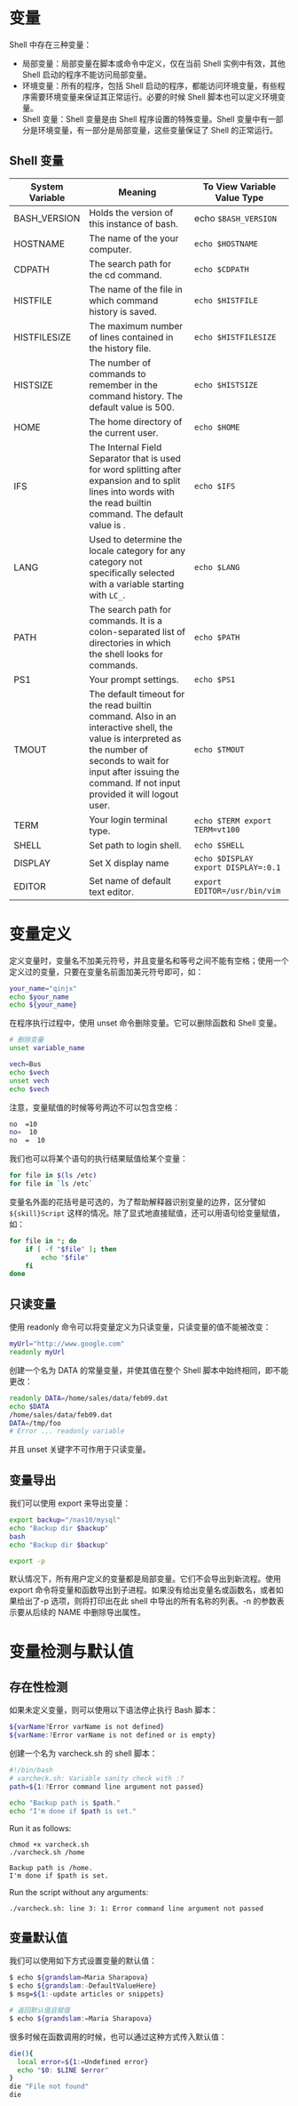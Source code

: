 # 变量

Shell 中存在三种变量：

- 局部变量：局部变量在脚本或命令中定义，仅在当前 Shell 实例中有效，其他 Shell 启动的程序不能访问局部变量。
- 环境变量：所有的程序，包括 Shell 启动的程序，都能访问环境变量，有些程序需要环境变量来保证其正常运行。必要的时候 Shell 脚本也可以定义环境变量。
- Shell 变量：Shell 变量是由 Shell 程序设置的特殊变量。Shell 变量中有一部分是环境变量，有一部分是局部变量，这些变量保证了 Shell 的正常运行。

## Shell 变量

| System Variable | Meaning                                                                                                                                                                                                                   | To View Variable Value Type         |
| --------------- | ------------------------------------------------------------------------------------------------------------------------------------------------------------------------------------------------------------------------- | ----------------------------------- |
| BASH_VERSION    | Holds the version of this instance of bash.                                                                                                                                                                               | echo `$BASH_VERSION`                |
| HOSTNAME        | The name of the your computer.                                                                                                                                                                                            | `echo $HOSTNAME`                    |
| CDPATH          | The search path for the cd command.                                                                                                                                                                                       | `echo $CDPATH`                      |
| HISTFILE        | The name of the file in which command history is saved.                                                                                                                                                                   | `echo $HISTFILE`                    |
| HISTFILESIZE    | The maximum number of lines contained in the history file.                                                                                                                                                                | `echo $HISTFILESIZE`                |
| HISTSIZE        | The number of commands to remember in the command history. The default value is 500.                                                                                                                                      | `echo $HISTSIZE`                    |
| HOME            | The home directory of the current user.                                                                                                                                                                                   | `echo $HOME`                        |
| IFS             | The Internal Field Separator that is used for word splitting after expansion and to split lines into words with the read builtin command. The default value is <space><tab><newline>.                                     | `echo $IFS`                         |
| LANG            | Used to determine the locale category for any category not specifically selected with a variable starting with `LC_`.                                                                                                     | `echo $LANG`                        |
| PATH            | The search path for commands. It is a colon-separated list of directories in which the shell looks for commands.                                                                                                          | `echo $PATH`                        |
| PS1             | Your prompt settings.                                                                                                                                                                                                     | `echo $PS1`                         |
| TMOUT           | The default timeout for the read builtin command. Also in an interactive shell, the value is interpreted as the number of seconds to wait for input after issuing the command. If not input provided it will logout user. | `echo $TMOUT`                       |
| TERM            | Your login terminal type.                                                                                                                                                                                                 | `echo $TERM export TERM=vt100`      |
| SHELL           | Set path to login shell.                                                                                                                                                                                                  | `echo $SHELL`                       |
| DISPLAY         | Set X display name                                                                                                                                                                                                        | `echo $DISPLAY export DISPLAY=:0.1` |
| EDITOR          | Set name of default text editor.                                                                                                                                                                                          | `export EDITOR=/usr/bin/vim`        |

# 变量定义

定义变量时，变量名不加美元符号，并且变量名和等号之间不能有空格；使用一个定义过的变量，只要在变量名前面加美元符号即可，如：

```sh
your_name="qinjx"
echo $your_name
echo ${your_name}
```

在程序执行过程中，使用 unset 命令删除变量。它可以删除函数和 Shell 变量。

```sh
# 删除变量
unset variable_name

vech=Bus
echo $vech
unset vech
echo $vech
```

注意，变量赋值的时候等号两边不可以包含空格：

```sh
no  =10
no=  10
no  =  10
```

我们也可以将某个语句的执行结果赋值给某个变量：

```sh
for file in $(ls /etc)
for file in `ls /etc`
```

变量名外面的花括号是可选的，为了帮助解释器识别变量的边界，区分譬如 `${skill}Script` 这样的情况。除了显式地直接赋值，还可以用语句给变量赋值，如：

```sh
for file in *; do
    if [ -f "$file" ]; then
        echo "$file"
    fi
done
```

## 只读变量

使用 readonly 命令可以将变量定义为只读变量，只读变量的值不能被改变：

```sh
myUrl="http://www.google.com"
readonly myUrl
```

创建一个名为 DATA 的常量变量，并使其值在整个 Shell 脚本中始终相同，即不能更改：

```sh
readonly DATA=/home/sales/data/feb09.dat
echo $DATA
/home/sales/data/feb09.dat
DATA=/tmp/foo
# Error ... readonly variable
```

并且 unset 关键字不可作用于只读变量。

## 变量导出

我们可以使用 export 来导出变量：

```sh
export backup="/nas10/mysql"
echo "Backup dir $backup"
bash
echo "Backup dir $backup"
```

```sh
export -p
```

默认情况下，所有用户定义的变量都是局部变量。它们不会导出到新流程。使用 export 命令将变量和函数导出到子进程。如果没有给出变量名或函数名，或者如果给出了-p 选项，则将打印出在此 shell 中导出的所有名称的列表。-n 的参数表示要从后续的 NAME 中删除导出属性。

# 变量检测与默认值

## 存在性检测

如果未定义变量，则可以使用以下语法停止执行 Bash 脚本：

```sh
${varName?Error varName is not defined}
${varName:?Error varName is not defined or is empty}
```

创建一个名为 varcheck.sh 的 shell 脚本：

```sh
#!/bin/bash
# varcheck.sh: Variable sanity check with :?
path=${1:?Error command line argument not passed}

echo "Backup path is $path."
echo "I'm done if $path is set."
```

Run it as follows:

```
chmod +x varcheck.sh
./varcheck.sh /home

Backup path is /home.
I'm done if $path is set.
```

Run the script without any arguments:

```
./varcheck.sh: line 3: 1: Error command line argument not passed
```

## 变量默认值

我们可以使用如下方式设置变量的默认值：

```sh
$ echo ${grandslam=Maria Sharapova}
$ echo ${grandslam:-DefaultValueHere}
$ msg=${1:-update articles or snippets}

# 返回默认值且赋值
$ echo ${grandslam:=Maria Sharapova}
```

很多时候在函数调用的时候，也可以通过这种方式传入默认值：

```sh
die(){
  local error=${1:=Undefined error}
  echo "$0: $LINE $error"
}
die "File not found"
die
```
